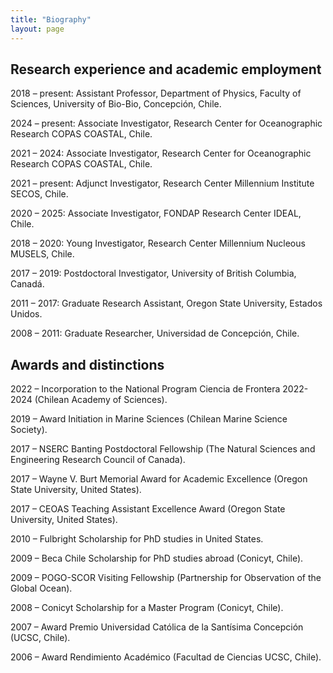 ```yaml
---
title: "Biography"
layout: page
---
```


## Research experience and academic employment
2018 – present: Assistant Professor, Department of Physics, Faculty of Sciences, University of Bio-Bio, Concepción, Chile.

2024 – present: Associate Investigator, Research Center for Oceanographic Research COPAS COASTAL, Chile.

2021 – 2024: Associate Investigator, Research Center for Oceanographic Research COPAS COASTAL, Chile.

2021 – present: Adjunct Investigator, Research Center Millennium Institute SECOS, Chile.

2020 – 2025: Associate Investigator, FONDAP Research Center IDEAL, Chile.

2018 – 2020: Young Investigator, Research Center Millennium Nucleous MUSELS, Chile.

2017 – 2019: Postdoctoral Investigator, University of British Columbia, Canadá.

2011 – 2017: Graduate Research Assistant, Oregon State University, Estados Unidos.

2008 – 2011: Graduate Researcher, Universidad de Concepción, Chile.

## Awards and distinctions
2022 – Incorporation to the National Program Ciencia de Frontera 2022-2024 (Chilean Academy of Sciences).

2019 – Award Initiation in Marine Sciences (Chilean Marine Science Society).

2017 – NSERC Banting Postdoctoral Fellowship (The Natural Sciences and Engineering Research Council of Canada).

2017 – Wayne V. Burt Memorial Award for Academic Excellence (Oregon State University, United States).

2017 – CEOAS Teaching Assistant Excellence Award (Oregon State University, United States).

2010 – Fulbright Scholarship for PhD studies in United States.

2009 – Beca Chile Scholarship for PhD studies abroad (Conicyt, Chile).

2009 – POGO-SCOR Visiting Fellowship (Partnership for Observation of the Global Ocean).

2008 – Conicyt Scholarship for a Master Program (Conicyt, Chile).

2007 – Award Premio Universidad Católica de la Santísima Concepción (UCSC, Chile).

2006 – Award Rendimiento Académico (Facultad de Ciencias UCSC, Chile).
